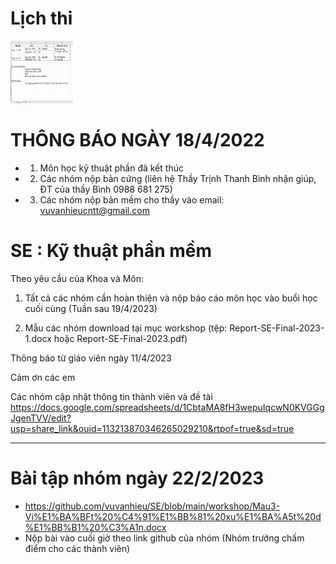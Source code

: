 # Lịch thi

<img src="/images/20.5.jpg" alt="Lịch thi ngày 20/5/2023" style="height: 100px; width:100px;"/>



# THÔNG BÁO NGÀY 18/4/2022
* 1. Môn học kỹ thuật phần đã kết thúc
* 2. Các nhóm nộp bản cứng (liên hệ Thầy Trịnh Thanh Bình nhận giúp, ĐT của thầy Bình 0988 681 275)
* 3. Các nhóm nộp bản mềm cho thầy vào email: vuvanhieucntt@gmail.com




# SE : Kỹ thuật phần mềm

Theo yêu cầu của Khoa và Môn:

1. Tất cả các nhóm cần hoàn thiện và nộp báo cáo môn học vào buổi học cuối cùng (Tuần sau 19/4/2023)

2. Mẫu các nhóm download tại mục workshop (tệp: Report-SE-Final-2023-1.docx hoặc Report-SE-Final-2023.pdf)

Thông báo từ giáo viên ngày 11/4/2023

Cảm ơn các em

Các nhóm cập nhật thông tin thành viên và đề tài
https://docs.google.com/spreadsheets/d/1CbtaMA8fH3wepuIqcwN0KVGGgJgenTVV/edit?usp=share_link&ouid=113213870346265029210&rtpof=true&sd=true

------------------
# Bài tập nhóm ngày 22/2/2023
* https://github.com/vuvanhieu/SE/blob/main/workshop/Mau3-Vi%E1%BA%BFt%20%C4%91%E1%BB%81%20xu%E1%BA%A5t%20d%E1%BB%B1%20%C3%A1n.docx
* Nộp bài vào cuối giờ theo link github của nhóm (Nhóm trưởng chấm điểm cho các thành viên)
